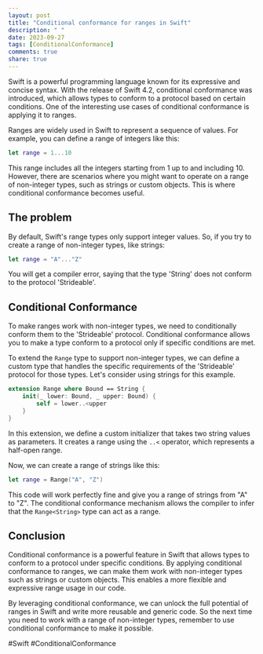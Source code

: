 ```yaml
---
layout: post
title: "Conditional conformance for ranges in Swift"
description: " "
date: 2023-09-27
tags: [ConditionalConformance]
comments: true
share: true
---
```


Swift is a powerful programming language known for its expressive and concise syntax. With the release of Swift 4.2, conditional conformance was introduced, which allows types to conform to a protocol based on certain conditions. One of the interesting use cases of conditional conformance is applying it to ranges.

Ranges are widely used in Swift to represent a sequence of values. For example, you can define a range of integers like this:

```swift
let range = 1...10
```

This range includes all the integers starting from 1 up to and including 10. However, there are scenarios where you might want to operate on a range of non-integer types, such as strings or custom objects. This is where conditional conformance becomes useful.

## The problem

By default, Swift's range types only support integer values. So, if you try to create a range of non-integer types, like strings:

```swift
let range = "A"..."Z"
```

You will get a compiler error, saying that the type 'String' does not conform to the protocol 'Strideable'.

## Conditional Conformance

To make ranges work with non-integer types, we need to conditionally conform them to the 'Strideable' protocol. Conditional conformance allows you to make a type conform to a protocol only if specific conditions are met.

To extend the `Range` type to support non-integer types, we can define a custom type that handles the specific requirements of the 'Strideable' protocol for those types. Let's consider using strings for this example.

```swift
extension Range where Bound == String {
    init(_ lower: Bound, _ upper: Bound) {
        self = lower..<upper
    }
}
```

In this extension, we define a custom initializer that takes two string values as parameters. It creates a range using the `..<` operator, which represents a half-open range.

Now, we can create a range of strings like this:

```swift
let range = Range("A", "Z")
```

This code will work perfectly fine and give you a range of strings from "A" to "Z". The conditional conformance mechanism allows the compiler to infer that the `Range<String>` type can act as a range.

## Conclusion

Conditional conformance is a powerful feature in Swift that allows types to conform to a protocol under specific conditions. By applying conditional conformance to ranges, we can make them work with non-integer types such as strings or custom objects. This enables a more flexible and expressive range usage in our code.

By leveraging conditional conformance, we can unlock the full potential of ranges in Swift and write more reusable and generic code. So the next time you need to work with a range of non-integer types, remember to use conditional conformance to make it possible.

#Swift #ConditionalConformance
